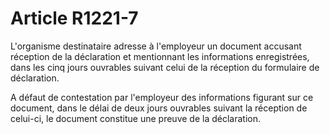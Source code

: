 # Article R1221-7

L'organisme destinataire adresse à l'employeur un document accusant réception de la déclaration et mentionnant les informations enregistrées, dans les cinq jours ouvrables suivant celui de la réception du formulaire de déclaration.

  
A défaut de contestation par l'employeur des informations figurant sur ce document, dans le délai de deux jours ouvrables suivant la réception de celui-ci, le document constitue une preuve de la déclaration.